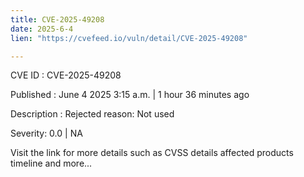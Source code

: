 ```yaml
---
title: CVE-2025-49208
date: 2025-6-4
lien: "https://cvefeed.io/vuln/detail/CVE-2025-49208"

---
```


CVE ID : CVE-2025-49208

Published :  June 4
2025
3:15 a.m. | 1 hour
36 minutes ago

Description : Rejected reason: Not used

Severity: 0.0 | NA

Visit the link for more details
such as CVSS details
affected products
timeline
and more...
